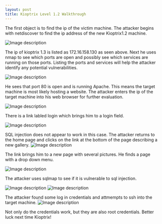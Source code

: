 ```yaml
---
layout: post
title: Kioptrix Level 1.2 Walkthrough
---
```

The first object is to find the ip of the victim machine. The attacker begins with netdiscover to find the ip address of the new Kioptrix1.2 machine. 

![Image description](/images/kioptrix1.3.2.png)

The ip of kioptrix 1.3 is listed as 172.16.158.130 as seen above. Next he uses nmap to see which ports are open and possibly see which services are running on those ports. Listing the ports and services will help the attacker identify any potential vulnerabilities. 

![Image description](/images/kioptrix1.3.3.png)

He sees that port 80 is open and is running Apache. This means the target machine is most likely hosting a website. The attacker enters the ip of the target machine into his web browser for further evaluation. 

![Image description](/images/kioptrix1.3.4.png)

There is a link labled login which brings him to a login field.

![Image description](/images/kioptrix1.3.5.png)

SQL injection does not appear to work in this case. The attacker returns to the home page and clicks on the link at the bottom of the page describing a new gallery.
![Image description](/images/kioptrix1.3.6.png)

The link brings him to a new page with several pictures. He finds a page with a drop down menu. 

![Image description](/images/kioptrix1.3.7.png)

The attacker uses sqlmap to see if it is vulnerable to sql injection. 

![Image description](/images/kioptrix1.3.8.png)
![Image description](/images/kioptrix1.3.9.png)

The attacker found some log in credentials and attmempts to ssh into the target machine. 
![Image description](/images/kioptrix1.3.10.png)

Not only do the credentials work, but they are also root credentials. Better luck next time Kioptrix!

